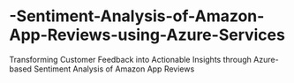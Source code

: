 # -Sentiment-Analysis-of-Amazon-App-Reviews-using-Azure-Services

Transforming Customer Feedback into Actionable Insights through Azure-based Sentiment Analysis of Amazon App Reviews
